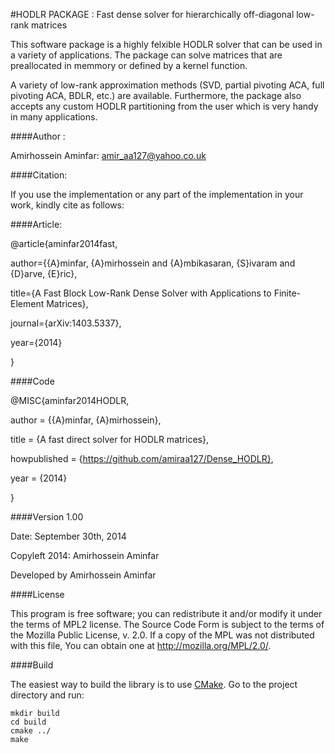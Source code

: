 #HODLR PACKAGE : Fast dense solver for hierarchically off-diagonal low-rank matrices  

This software package is a highly felxible HODLR solver that can be used in a variety of applications. The package can solve matrices that are preallocated in memmory or defined by a kernel function. 

A variety of low-rank approximation methods (SVD, partial pivoting ACA, full pivoting ACA, BDLR, etc.) are available. Furthermore, the package also accepts any custom HODLR partitioning from the user which is very handy in many applications. 

####Author :  

Amirhossein Aminfar: amir_aa127@yahoo.co.uk

####Citation:

If you use the implementation or any part of the implementation in your work, kindly cite as follows:

####Article:

@article{aminfar2014fast,

author={{A}minfar, {A}mirhossein and {A}mbikasaran, {S}ivaram and {D}arve, {E}ric},

title={A Fast Block Low-Rank Dense Solver with Applications to Finite-Element Matrices},

journal={arXiv:1403.5337},

year={2014}

}

####Code

@MISC{aminfar2014HODLR,

author = {{A}minfar, {A}mirhossein},

title = {A fast direct solver for HODLR matrices},

howpublished = {https://github.com/amiraa127/Dense_HODLR},

year = {2014}

}

####Version 1.00

Date: September 30th, 2014

Copyleft 2014: Amirhossein Aminfar 

Developed by Amirhossein Aminfar

####License


This program is free software; you can redistribute it and/or modify it under the terms of MPL2 license. The Source Code Form is subject to the terms of the Mozilla Public License, v. 2.0. If a copy of the MPL was not distributed with this file, You can obtain one at http://mozilla.org/MPL/2.0/.

####Build

The easiest way to build the library is to use [CMake](http://www.cmake.org). Go to the project directory and run:
```
mkdir build
cd build
cmake ../
make
```